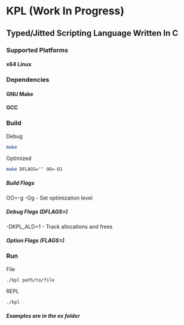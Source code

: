 # KPL (Work In Progress)

## Typed/Jitted Scripting Language Written In C

### Supported Platforms

#### x64 Linux

### Dependencies

#### GNU Make

#### GCC

### Build

Debug

```bash
make
```

Optimized

```bash
make DFLAGS="" OO=-O1
```

##### Build Flags

OO=-g -Og - Set optimization level

##### Debug Flags (DFLAGS=)

-DKPL_ALD=1 - Track allocations and frees

##### Option Flags (FLAGS=)

### Run

File

```bash
./kpl path/to/file
```

REPL

```bash
./kpl
```

##### Examples are in the ex folder
